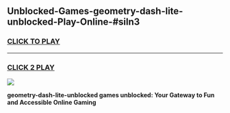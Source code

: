 
## Unblocked-Games-geometry-dash-lite-unblocked-Play-Online-#siln3
<h3>
<a href="https://premium.freeplayer.one?title=geometry-dash-lite-unblocked&ref=27F">CLICK TO PLAY</a></h3>
<hr>

<h3>
<a href="https://premium.freeplayer.one?title=geometry-dash-lite-unblocked&ref=27F">CLICK 2 PLAY</a>
  
</h3>

<a href="https://premium.freeplayer.one?title=geometry-dash-lite-unblocked&ref=27F"><img src="https://clearcache.store/games.png"></a>


**geometry-dash-lite-unblocked games unblocked: Your Gateway to Fun and Accessible Online Gaming**
